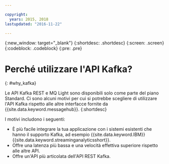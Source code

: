 ```yaml
---

copyright:
  years: 2015, 2018
lastupdated: "2016-11-22"

---
```


{:new_window: target="_blank"}
{:shortdesc: .shortdesc}
{:screen: .screen}
{:codeblock: .codeblock}
{:pre: .pre}

# Perché utilizzare l'API Kafka?
{: #why_kafka}

Le API Kafka REST e MQ Light sono disponibili solo come parte del piano Standard.
Ci sono alcuni motivi per cui si potrebbe scegliere di utilizzare l'API Kafka rispetto alle altre interfacce
           fornite da {{site.data.keyword.messagehub}}. 
{:shortdesc}

I motivi includono i seguenti:

* È più facile integrare la tua applicazione con i sistemi esistenti che hanno il supporto Kafka, ad esempio {{site.data.keyword.IBM}} {{site.data.keyword.streaminganalyticsshort}}.
* Offre una latenza più bassa e una velocità effettiva superiore rispetto alle altre API.
* Offre un'API più articolata dell'API REST Kafka.
